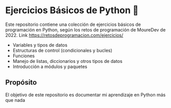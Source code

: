# Ejercicios Básicos de Python 🐍

Este repositorio contiene una colección de ejercicios básicos de programación en Python, según los retos de programación de MoureDev de 2022. Link https://retosdeprogramacion.com/ejercicios/

- Variables y tipos de datos
- Estructuras de control (condicionales y bucles)
- Funciones
- Manejo de listas, diccionarios y otros tipos de datos
- Introducción a módulos y paquetes

## Propósito
El objetivo de este repositorio es documentar mi aprendizaje en Python más que nada

